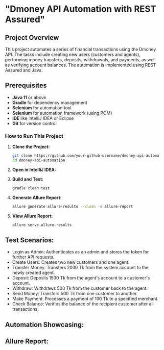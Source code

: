 # "Dmoney API Automation with REST Assured"

## Project Overview
This project automates a series of financial transactions using the Dmoney API. The tasks include creating new users (customers and agents), performing money transfers, deposits, withdrawals, and payments, as well as verifying account balances. The automation is implemented using REST Assured and Java.

## Prerequisites
- **Java 11** or above
- **Gradle** for dependency management
- **Selenium** for automation tool
- **Selenium** for automation framework (using POM)
- **IDE** like IntelliJ IDEA or Eclipse
- **Git** for version control

### How to Run This Project

1. **Clone the Project:**
   ```bash
   git clone https://github.com/your-github-username/dmoney-api-automation.git
   cd dmoney-api-automation
2. **Open in IntelliJ IDEA:**
   
3. **Build and Test:**   
   ```bash
   gradle clean test

4. **Generate Allure Report:**
   ```bash
   allure generate allure-results --clean -o allure-report

5. **View Allure Report:**
   ```bash
   allure serve allure-results

## Test Scenarios:
- Login as Admin: Authenticates as an admin and stores the token for further API requests.
- Create Users: Creates two new customers and one agent.
- Transfer Money: Transfers 2000 Tk from the system account to the newly created agent.
- Deposit: Deposits 1500 Tk from the agent's account to a customer's account.
- Withdraw: Withdraws 500 Tk from the customer back to the agent.
- Send Money: Transfers 500 Tk from one customer to another.
- Make Payment: Processes a payment of 100 Tk to a specified merchant.
- Check Balance: Verifies the balance of the recipient customer after all transactions.
   
## Automation Showcasing:

## Allure Report:

